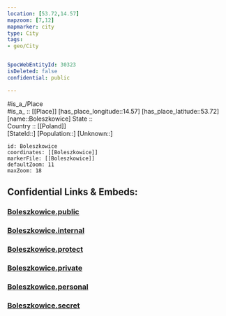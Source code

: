 ```yaml
---
location: [53.72,14.57] 
mapzoom: [7,12] 
mapmarker: city 
type: City
tags:
- geo/City


SpocWebEntityId: 30323
isDeleted: false
confidential: public

---
```

#is_a_/Place  
#is_a_ :: [[Place]] 
[has_place_longitude::14.57] 
[has_place_latitude::53.72] 
[name::Boleszkowice] 
State ::  
Country :: [[Poland]]  
[StateId::] 
[Population::] 
[Unknown::] 


```leaflet
id: Boleszkowice
coordinates: [[Boleszkowice]] 
markerFile: [[Boleszkowice]] 
defaultZoom: 11 
maxZoom: 18
```


## Confidential Links & Embeds: 

### [Boleszkowice.public](/_public/\Earth\Continent\Europe\Europe~East\Poland\Provinces~Poland\West_Pomeranian\CityBoleszkowice.public.md) 

### [Boleszkowice.internal](/_internal/\Earth\Continent\Europe\Europe~East\Poland\Provinces~Poland\West_Pomeranian\CityBoleszkowice.internal.md) 

### [Boleszkowice.protect](/_protect/\Earth\Continent\Europe\Europe~East\Poland\Provinces~Poland\West_Pomeranian\CityBoleszkowice.protect.md) 

### [Boleszkowice.private](/_private/\Earth\Continent\Europe\Europe~East\Poland\Provinces~Poland\West_Pomeranian\CityBoleszkowice.private.md) 

### [Boleszkowice.personal](/_personal/\Earth\Continent\Europe\Europe~East\Poland\Provinces~Poland\West_Pomeranian\CityBoleszkowice.personal.md) 

### [Boleszkowice.secret](/_secret/\Earth\Continent\Europe\Europe~East\Poland\Provinces~Poland\West_Pomeranian\CityBoleszkowice.secret.md)

